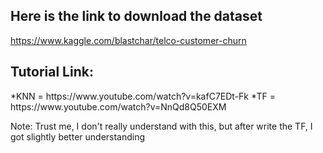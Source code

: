 <h2>Here is the link to download the dataset</h2>

https://www.kaggle.com/blastchar/telco-customer-churn

<h2>Tutorial Link:</h2>
*KNN = https://www.youtube.com/watch?v=kafC7EDt-Fk
*TF = https://www.youtube.com/watch?v=NnQd8Q50EXM

Note: Trust me, I don't really understand with this, but after write the TF, I got slightly better understanding
